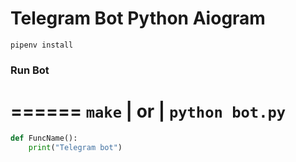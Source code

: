 # Telegram Bot Python Aiogram

```gitbash
pipenv install 
```
### Run Bot
======
``` make ``` | or | ``` python bot.py ```
===
```python
def FuncName():
    print("Telegram bot")
```

